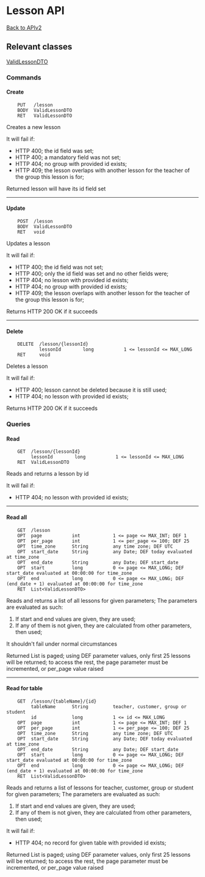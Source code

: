 # Lesson API

[Back to APIv2](./APIv2.md#api-v2)

## Relevant classes

[ValidLessonDTO](../../src/main/java/com/superum/api/v2/lesson/ValidLessonDTO.java)

### Commands

#### Create
```
    PUT   /lesson
    BODY  ValidLessonDTO
    RET   ValidLessonDTO
```

Creates a new lesson

It will fail if:
  * HTTP 400; the id field was set;
  * HTTP 400; a mandatory field was not set;
  * HTTP 404; no group with provided id exists;
  * HTTP 409; the lesson overlaps with another lesson for the teacher of the group this lesson is for;

Returned lesson will have its id field set

------

#### Update
```
    POST  /lesson
    BODY  ValidLessonDTO
    RET   void
```

Updates a lesson

It will fail if:
  * HTTP 400; the id field was not set;
  * HTTP 400; only the id field was set and no other fields were;
  * HTTP 404; no lesson with provided id exists;
  * HTTP 404; no group with provided id exists;
  * HTTP 409; the lesson overlaps with another lesson for the teacher of the group this lesson is for;

Returns HTTP 200 OK if it succeeds

------

#### Delete
```
    DELETE  /lesson/{lessonId}
            lessonId        long           1 <= lessonId <= MAX_LONG
    RET     void
```

Deletes a lesson

It will fail if:
  * HTTP 400; lesson cannot be deleted because it is still used;
  * HTTP 404; no lesson with provided id exists;

Returns HTTP 200 OK if it succeeds

### Queries

#### Read
```
    GET  /lesson/{lessonId}
         lessonId        long           1 <= lessonId <= MAX_LONG
    RET  ValidLessonDTO
```

Reads and returns a lesson by id

It will fail if:
  * HTTP 404; no lesson with provided id exists;

------

#### Read all
```
    GET  /lesson
    OPT  page           int            1 <= page <= MAX_INT; DEF 1
    OPT  per_page       int            1 <= per_page <= 100; DEF 25
    OPT  time_zone      String         any time zone; DEF UTC
    OPT  start_date     String         any Date; DEF today evaluated at time_zone
    OPT  end_date       String         any Date; DEF start_date
    OPT  start          long           0 <= page <= MAX_LONG; DEF start_date evaluated at 00:00:00 for time_zone
    OPT  end            long           0 <= page <= MAX_LONG; DEF (end_date + 1) evaluated at 00:00:00 for time_zone
    RET  List<ValidLessonDTO>
```

Reads and returns a list of all lessons for given parameters;
The parameters are evaluated as such:

1. If start and end values are given, they are used;
2. If any of them is not given, they are calculated from other parameters, then used;

It shouldn't fail under normal circumstances

Returned List is paged; using DEF parameter values, only first 25 lessons will be returned; to access the rest,
the page parameter must be incremented, or per_page value raised

------

#### Read for table
```
    GET  /lesson/{tableName}/{id}
         tableName      String         teacher, customer, group or student
         id             long           1 <= id <= MAX_LONG
    OPT  page           int            1 <= page <= MAX_INT; DEF 1
    OPT  per_page       int            1 <= per_page <= 100; DEF 25
    OPT  time_zone      String         any time zone; DEF UTC
    OPT  start_date     String         any Date; DEF today evaluated at time_zone
    OPT  end_date       String         any Date; DEF start_date
    OPT  start          long           0 <= page <= MAX_LONG; DEF start_date evaluated at 00:00:00 for time_zone
    OPT  end            long           0 <= page <= MAX_LONG; DEF (end_date + 1) evaluated at 00:00:00 for time_zone
    RET  List<ValidLessonDTO>
```

Reads and returns a list of lessons for teacher, customer, group or student for given parameters;
The parameters are evaluated as such:

1. If start and end values are given, they are used;
2. If any of them is not given, they are calculated from other parameters, then used;

It will fail if:
  * HTTP 404; no record for given table with provided id exists;

Returned List is paged; using DEF parameter values, only first 25 lessons will be returned; to access the rest,
the page parameter must be incremented, or per_page value raised
